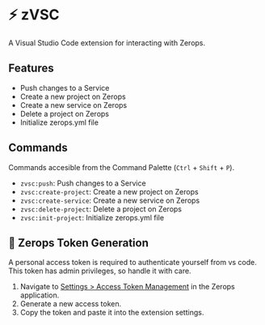 # ⚡️ zVSC

A Visual Studio Code extension for interacting with Zerops.

## Features

- Push changes to a Service
- Create a new project on Zerops
- Create a new service on Zerops
- Delete a project on Zerops
- Initialize zerops.yml file


## Commands

Commands accesible from the Command Palette (`Ctrl` + `Shift` + `P`).

- `zvsc:push`: Push changes to a Service
- `zvsc:create-project`: Create a new project on Zerops
- `zvsc:create-service`: Create a new service on Zerops
- `zvsc:delete-project`: Delete a project on Zerops
- `zvsc:init-project`: Initialize zerops.yml file

## 🔑 Zerops Token Generation

A personal access token is required to authenticate yourself from vs code. This token has admin privileges, so handle it with care.

1. Navigate to [Settings > Access Token Management](https://app.zerops.io/settings/access-token-management) in the Zerops application.
2. Generate a new access token.
3. Copy the token and paste it into the extension settings.
